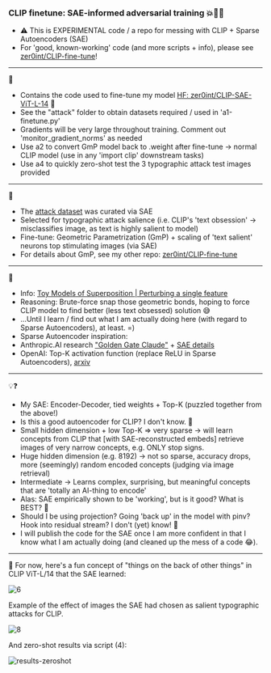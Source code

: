 ### CLIP finetune: SAE-informed adversarial training 💥🤖💫

- ⚠️ This is EXPERIMENTAL code / a repo for messing with CLIP + Sparse Autoencoders (SAE)
- For 'good, known-working' code (and more scripts + info), please see [zer0int/CLIP-fine-tune](https://github.com/zer0int/CLIP-fine-tune)!
-----
🔨
- Contains the code used to fine-tune my model [HF: zer0int/CLIP-SAE-ViT-L-14](https://huggingface.co/zer0int/CLIP-SAE-ViT-L-14) 🤗
- See the "attack" folder to obtain datasets required / used in 'a1-finetune.py'
- Gradients will be very large throughout training. Comment out 'monitor_gradient_norms' as needed
- Use a2 to convert GmP model back to .weight after fine-tune -> normal CLIP model (use in any 'import clip' downstream tasks)
- Use a4 to quickly zero-shot test the 3 typographic attack test images provided
-----
🔎
- The [attack dataset](https://huggingface.co/datasets/zer0int/CLIP-adversarial-typographic-attack_text-image) was curated via SAE
- Selected for typographic attack salience (i.e. CLIP's 'text obsession' -> misclassifies image, as text is highly salient to model)
- Fine-tune: Geometric Parametrization (GmP) + scaling of 'text salient' neurons top stimulating images (via SAE)
- For details about GmP, see my other repo: [zer0int/CLIP-fine-tune](https://github.com/zer0int/CLIP-fine-tune)
-----
🔬
- Info: [Toy Models of Superposition | Perturbing a single feature](https://transformer-circuits.pub/2022/toy_model/index.html#geometry-perturb)
- Reasoning: Brute-force snap those geometric bonds, hoping to force CLIP model to find better (less text obsessed) solution 😅
- ...Until I learn / find out what I am actually doing here (with regard to Sparse Autoencoders), at least. =)
- Sparse Autoencoder inspiration:
- Anthropic.AI research ["Golden Gate Claude"](https://transformer-circuits.pub/2024/scaling-monosemanticity/) + [SAE details](https://transformer-circuits.pub/2024/april-update/index.html#training-saes)
- OpenAI: Top-K activation function (replace ReLU in Sparse Autoencoders), [arxiv](https://arxiv.org/abs/2406.04093v1)
-----
💡❓
- My SAE: Encoder-Decoder, tied weights + Top-K (puzzled together from the above!)
- Is this a good autoencoder for CLIP? I don't know. 🤔
- Small hidden dimension + low Top-K => very sparse -> will learn concepts from CLIP that [with SAE-reconstructed embeds] retrieve images of very narrow concepts, e.g. ONLY stop signs.
- Huge hidden dimension (e.g. 8192) -> not so sparse, accuracy drops, more (seemingly) random encoded concepts (judging via image retrieval)
- Intermediate -> Learns complex, surprising, but meaningful concepts that are 'totally an AI-thing to encode'
- Alas: SAE empirically shown to be 'working', but is it good? What is BEST? 🤔
- Should I be using projection? Going 'back up' in the model with pinv? Hook into residual stream? I don't (yet) know! 🤷
- I will publish the code for the SAE once I am more confident in that I know what I am actually doing (and cleaned up the mess of a code 😂).
-----
🤪
For now, here's a fun concept of "things on the back of other things" in CLIP ViT-L/14 that the SAE learned:

![6](https://github.com/user-attachments/assets/2a4521b8-3a18-4c56-b68e-2e09d9280697)

Example of the effect of images the SAE had chosen as salient typographic attacks for CLIP.

![8](https://github.com/user-attachments/assets/ec3205e2-1420-4baa-a3a2-1e3100776865)

And zero-shot results via script (4):

![results-zeroshot](https://github.com/user-attachments/assets/ed3a6c24-3c49-4d27-969b-7802fe17e35f)
